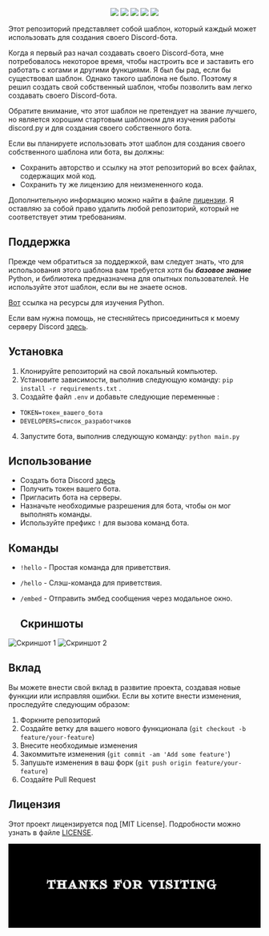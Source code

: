 <p align="center">
  <a href="https://discord.gg/cBsemkYsGR"><img src="https://img.shields.io/discord/1046753288210616341?logo=discord"></a>
  <a href="https://github.com/Art1ord/disnake-template/releases"><img src="https://img.shields.io/github/v/releases/Art1ord/disnake-template"></a>
  <a href="https://github.com/Art1ord/disnake-template/main"><img src="https://img.shields.io/github/last-commit/Art1ord/disnake-template"></a>
  <a href="https://github.com/Art1ord/disnake-template/blob/main/LICENSE.md"><img src="https://img.shields.io/github/license/Art1ord/disnake-template"></a>
  <a href="https://github.com/Art1ord/disnake-template"><img src="https://img.shields.io/github/languages/code-size/Art1ord/disnake-template"></a>

Этот репозиторий представляет собой шаблон, который каждый может использовать для создания своего Discord-бота.

Когда я первый раз начал создавать своего Discord-бота, мне потребовалось некоторое время, чтобы настроить все и заставить его работать с когами и другими функциями. Я был бы рад, если бы существовал шаблон. Однако такого шаблона не было. Поэтому я решил создать свой собственный шаблон, чтобы позволить вам легко создавать своего Discord-бота.

Обратите внимание, что этот шаблон не претендует на звание лучшего, но является хорошим стартовым шаблоном для изучения работы discord.py и для создания своего собственного бота.

Если вы планируете использовать этот шаблон для создания своего собственного шаблона или бота, вы должны:

 - Сохранить авторство и ссылку на этот репозиторий во всех файлах, содержащих мой код.
 - Сохранить ту же лицензию для неизмененного кода.
  
Дополнительную информацию можно найти в файле [лицензии](https://github.com/Art1ord/disnake-template/blob/master/LICENSE.md). Я оставляю за собой право удалить любой репозиторий, который не соответствует этим требованиям.

 ## Поддержка

Прежде чем обратиться за поддержкой, вам следует знать, что для использования этого шаблона вам требуется хотя бы ***базовое знание*** Python, и библиотека предназначена для опытных пользователей. Не используйте этот шаблон, если вы не знаете основ.
  
[Вот](https://www.w3schools.com/python/) ссылка на ресурсы для изучения Python.
  
Если вам нужна помощь, не стесняйтесь присоединиться к моему серверу Discord [здесь](https://discord.gg/cBsemkYsGR).

## Установка
1. Клонируйте репозиторий на свой локальный компьютер.
2. Установите зависимости, выполнив следующую команду: ```pip install -r requirements.txt``` .
3. Создайте файл `.env` и добавьте следующие переменные : 
  - ```TOKEN=токен_вашего_бота``` 
  - ```DEVELOPERS=список_разработчиков```
4. Запустите бота, выполнив следующую команду: ```python main.py```

## Использование
- Создать бота Discord [здесь](https://discord.com/developers/applications)
- Получить токен вашего бота.
- Пригласить бота на серверы.
- Назначьте необходимые разрешения для бота, чтобы он мог выполнять команды.
- Используйте префикс `!` для вызова команд бота.
  
 ## Команды

- `!hello` - Простая команда для приветствия.
- `/hello` - Слэш-команда для приветствия.
- `/embed` - Отправить эмбед сообщения через модальное окно.
  
  ## Скриншоты

![Скриншот 1](https://github.com/Art1ord/disnake-template-1.0/blob/main/assets/screenshotmodal.png)
![Скриншот 2](https://github.com/Art1ord/disnake-template-1.0/blob/main/assets/screenshotcontext.png)

## Вклад

Вы можете внести свой вклад в развитие проекта, создавая новые функции или исправляя ошибки. Если вы хотите внести изменения, проследуйте следующим образом:

1. Форкните репозиторий
2. Создайте ветку для вашего нового функционала (`git checkout -b feature/your-feature`)
3. Внесите необходимые изменения
4. Закоммитьте изменения (`git commit -am 'Add some feature'`)
5. Запушьте изменения в ваш форк (`git push origin feature/your-feature`)
6. Создайте Pull Request

## Лицензия

Этот проект лицензируется под [MIT License]. Подробности можно узнать в файле [LICENSE](https://github.com/Art1ord/disnake-template/blob/main/LICENSE).


<div align="center">
  <img src="https://github.com/Art1ord/disnake-template/blob/main/assets/Banner.jpg">
</div>
